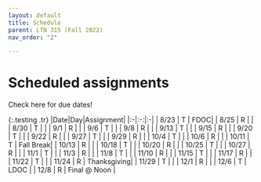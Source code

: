 ```yaml
---
layout: default
title: Schedule
parent: LTN 315 (Fall 2022)
nav_order: "2"

---
```

# Scheduled assignments

Check here for due dates!

{:.testing .tr}
|Date|Day|Assignment|
|:-|:-:|:-|
| 8/23 | T | FDOC|
| 8/25 | R | |
| 8/30 | T | |
| 9/1 | R | |
| 9/6 | T | |
| 9/8 | R | |
| 9/13 | T | |
| 9/15 | R | |
| 9/20 | T | |
| 9/22 | R | |
| 9/27 | T | |
| 9/29 | R | |
| 10/4 | T | |
| 10/6 | R | |
| 10/11 | T | Fall Break|
| 10/13 | R | |
| 10/18 | T | |
| 10/20 | R | |
| 10/25 | T | |
| 10/27 | R | |
| 11/1 | T | |
| 11/3 | R | |
| 11/8 | T | |
| 11/10 | R | |
| 11/15 | T | |
| 11/17 | R | |
| 11/22 | T | |
| 11/24 | R | Thanksgiving|
| 11/29 | T | |
| 12/1 | R | |
| 12/6 | T | LDOC |
| 12/8 | R | Final @ Noon |